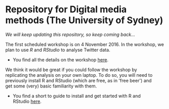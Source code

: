Repository for Digital media methods (The University of Sydney)
===============================================================

*We will keep updating this repository, so keep coming back...*

The first scheduled workshop is on 4 November 2016. In the workshop, we\
plan to use *R* and *RStudio* to analyse Twitter data.

-   You find all the details on the workshop [here](ws01/ws01.md).

We think it would be great if you could follow the workshop by\
replicating the analysis on your own laptop. To do so, you will need to\
previously install R and RStudio (which are free, as in 'free beer')
and\
get some (very) basic familiarity with them.

-   You find a short to guide to install and get started with R and\
     RStudio [here](ws00/ws00.md).
